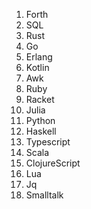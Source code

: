 1. Forth
2. SQL
10. Rust
11. Go
12. Erlang
13. Kotlin
14. Awk
15. Ruby
16. Racket
17. Julia
18. Python
19. Haskell
20. Typescript
21. Scala
22. ClojureScript
23. Lua
24. Jq
25. Smalltalk
